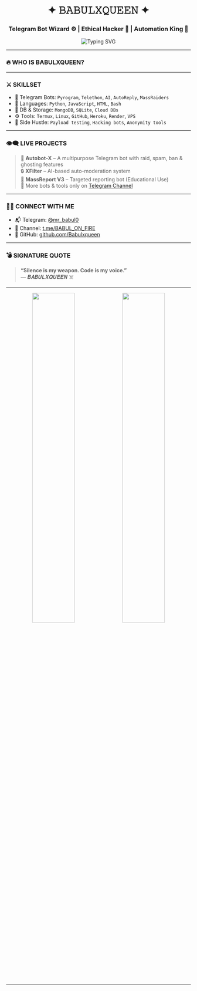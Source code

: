 <h1 align="center">✦ 𝙱𝙰𝙱𝚄𝙻𝚇𝚀𝚄𝙴𝙴𝙽 ✦</h1>
<h3 align="center">Telegram Bot Wizard ⚙️ | Ethical Hacker 👾 | Automation King 🤖</h3>

<p align="center">
  <img src="https://readme-typing-svg.demolab.com?font=Fira+Code&size=22&pause=1000&center=true&vCenter=true&width=440&lines=I+build+intelligent+Telegram+Bots;Hack+with+Purpose+%F0%9F%94%AB;Automation+is+my+playground;Active+on+Telegram+24x7" alt="Typing SVG" />
</p>

---

### 🔥 WHO IS BABULXQUEEN?
---

### ⚔️ SKILLSET

- 💬 Telegram Bots: `Pyrogram`, `Telethon`, `AI`, `AutoReply`, `MassRaiders`
- 🧠 Languages: `Python`, `JavaScript`, `HTML`, `Bash`
- 💽 DB & Storage: `MongoDB`, `SQLite`, `Cloud DBs`
- ⚙️ Tools: `Termux`, `Linux`, `GitHub`, `Heroku`, `Render`, `VPS`
- 🔐 Side Hustle: `Payload testing`, `Hacking bots`, `Anonymity tools`

---

### 👁️‍🗨️ LIVE PROJECTS

> 🧠 **Autobot-X** – A multipurpose Telegram bot with raid, spam, ban & ghosting features  
> 🔒 **XFilter** – AI-based auto-moderation system  
> 🎯 **MassReport V3** – Targeted reporting bot (Educational Use)  
> 💬 More bots & tools only on [Telegram Channel](https://t.me/BABUL_ON_FIRE)

---

### 🧑‍💻 CONNECT WITH ME

- 📬 Telegram: [@mr_babul0](https://t.me/mr_babul0)
- 🔗 Channel: [t.me/BABUL_ON_FIRE](https://t.me/BABUL_ON_FIRE)
- 🧪 GitHub: [github.com/Babulxqueen](https://github.com/Babulxqueen)

---

### 💣 SIGNATURE QUOTE

> **“Silence is my weapon. Code is my voice.”**  
> — 𝑩𝑨𝑩𝑼𝑳𝑿𝑸𝑼𝑬𝑬𝑵 ☠️

---

<p align="center">
  <img src="https://github-readme-stats.vercel.app/api?username=Babulxqueen&show_icons=true&theme=radical" width="48%" />
  <img src="https://github-readme-streak-stats.herokuapp.com/?user=Babulxqueen&theme=radical" width="48%" />
</p>

---

